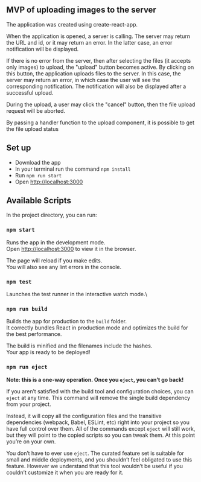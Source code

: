 ## MVP of uploading images to the server
The application was created using create-react-app.

When the application is opened, a server is calling.
The server may return the URL and id, 
or it may return an error. 
In the latter case, an error notification will be displayed.

If there is no error from the server, then after selecting the files (it accepts only images) to upload, the "upload" button becomes active. 
By clicking on this button, the application uploads files to the server. 
In this case, the server may return an error, in which case the user will see the corresponding notification. 
The notification will also be displayed after a successful upload.

During the upload, a user may click the "cancel" button, then the file upload request will be aborted.

By passing a handler function to the upload component, it is possible to get the file upload status

## Set up
- Download the app
- In your terminal run the command `npm install`
- Run `npm run start`
- Open [http://localhost:3000](http://localhost:3000)

## Available Scripts

In the project directory, you can run:

### `npm start`

Runs the app in the development mode.\
Open [http://localhost:3000](http://localhost:3000) to view it in the browser.

The page will reload if you make edits.\
You will also see any lint errors in the console.

### `npm test`

Launches the test runner in the interactive watch mode.\

### `npm run build`

Builds the app for production to the `build` folder.\
It correctly bundles React in production mode and optimizes the build for the best performance.

The build is minified and the filenames include the hashes.\
Your app is ready to be deployed!

### `npm run eject`

**Note: this is a one-way operation. Once you `eject`, you can’t go back!**

If you aren’t satisfied with the build tool and configuration choices, you can `eject` at any time. This command will remove the single build dependency from your project.

Instead, it will copy all the configuration files and the transitive dependencies (webpack, Babel, ESLint, etc) right into your project so you have full control over them. All of the commands except `eject` will still work, but they will point to the copied scripts so you can tweak them. At this point you’re on your own.

You don’t have to ever use `eject`. The curated feature set is suitable for small and middle deployments, and you shouldn’t feel obligated to use this feature. However we understand that this tool wouldn’t be useful if you couldn’t customize it when you are ready for it.
